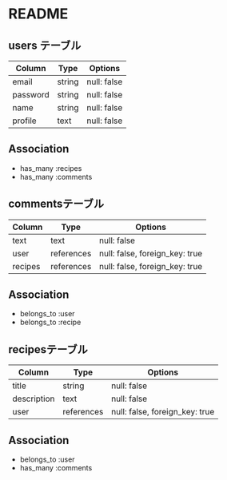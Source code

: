 # README

## users テーブル

| Column     | Type   | Options     |
| -----------| ------ | ----------- |
| email      | string | null: false |
| password   | string | null: false |
| name       | string | null: false |
| profile    | text   | null: false |

## Association
- has_many :recipes
- has_many :comments



## commentsテーブル

| Column    | Type       | Options                        |
| ----------| ---------- | ------------------------------ |
| text      | text       | null: false                    |
| user      | references | null: false, foreign_key: true |
| recipes   | references | null: false, foreign_key: true |

## Association
- belongs_to :user
- belongs_to :recipe



## recipesテーブル

| Column            | Type       | Options                        |
| ------------------| ---------- | ------------------------------ |
| title             | string     | null: false                    |
| description       | text       | null: false                    |
| user              | references | null: false, foreign_key: true |

## Association
- belongs_to :user
- has_many :comments